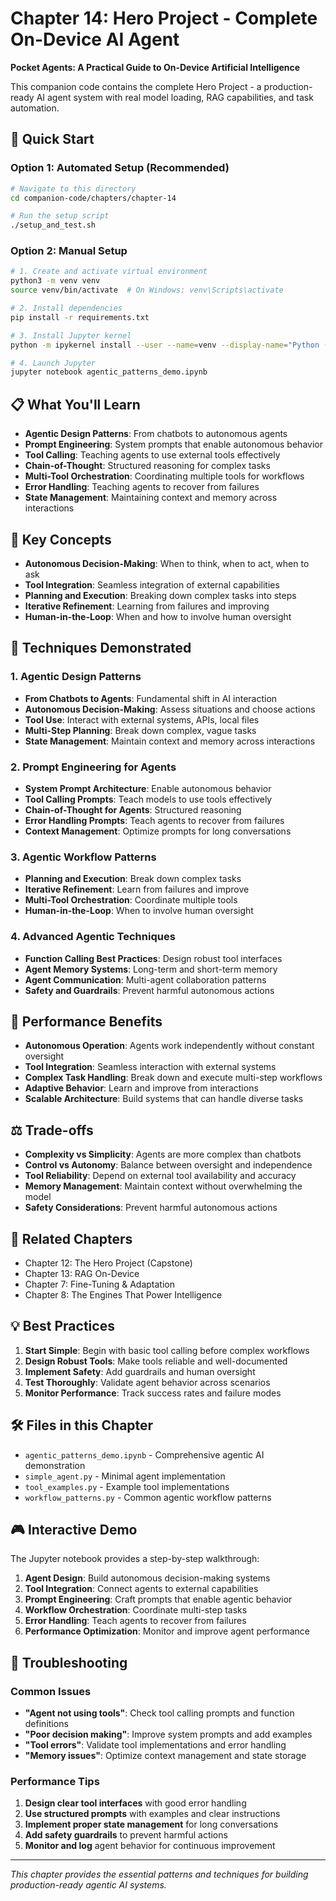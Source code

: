 # Chapter 14: Hero Project - Complete On-Device AI Agent

**Pocket Agents: A Practical Guide to On-Device Artificial Intelligence**

This companion code contains the complete Hero Project - a production-ready AI agent system with real model loading, RAG capabilities, and task automation.

## 🚀 Quick Start

### Option 1: Automated Setup (Recommended)
```bash
# Navigate to this directory
cd companion-code/chapters/chapter-14

# Run the setup script
./setup_and_test.sh
```

### Option 2: Manual Setup
```bash
# 1. Create and activate virtual environment
python3 -m venv venv
source venv/bin/activate  # On Windows: venv\Scripts\activate

# 2. Install dependencies
pip install -r requirements.txt

# 3. Install Jupyter kernel
python -m ipykernel install --user --name=venv --display-name="Python (venv)"

# 4. Launch Jupyter
jupyter notebook agentic_patterns_demo.ipynb
```

## 📋 What You'll Learn

- **Agentic Design Patterns**: From chatbots to autonomous agents
- **Prompt Engineering**: System prompts that enable autonomous behavior
- **Tool Calling**: Teaching agents to use external tools effectively
- **Chain-of-Thought**: Structured reasoning for complex tasks
- **Multi-Tool Orchestration**: Coordinating multiple tools for workflows
- **Error Handling**: Teaching agents to recover from failures
- **State Management**: Maintaining context and memory across interactions

## 🎯 Key Concepts

- **Autonomous Decision-Making**: When to think, when to act, when to ask
- **Tool Integration**: Seamless integration of external capabilities
- **Planning and Execution**: Breaking down complex tasks into steps
- **Iterative Refinement**: Learning from failures and improving
- **Human-in-the-Loop**: When and how to involve human oversight

## 🔬 Techniques Demonstrated

### 1. Agentic Design Patterns
- **From Chatbots to Agents**: Fundamental shift in AI interaction
- **Autonomous Decision-Making**: Assess situations and choose actions
- **Tool Use**: Interact with external systems, APIs, local files
- **Multi-Step Planning**: Break down complex, vague tasks
- **State Management**: Maintain context and memory across interactions

### 2. Prompt Engineering for Agents
- **System Prompt Architecture**: Enable autonomous behavior
- **Tool Calling Prompts**: Teach models to use tools effectively
- **Chain-of-Thought for Agents**: Structured reasoning
- **Error Handling Prompts**: Teach agents to recover from failures
- **Context Management**: Optimize prompts for long conversations

### 3. Agentic Workflow Patterns
- **Planning and Execution**: Break down complex tasks
- **Iterative Refinement**: Learn from failures and improve
- **Multi-Tool Orchestration**: Coordinate multiple tools
- **Human-in-the-Loop**: When to involve human oversight

### 4. Advanced Agentic Techniques
- **Function Calling Best Practices**: Design robust tool interfaces
- **Agent Memory Systems**: Long-term and short-term memory
- **Agent Communication**: Multi-agent collaboration patterns
- **Safety and Guardrails**: Prevent harmful autonomous actions

## 🚀 Performance Benefits

- **Autonomous Operation**: Agents work independently without constant oversight
- **Tool Integration**: Seamless interaction with external systems
- **Complex Task Handling**: Break down and execute multi-step workflows
- **Adaptive Behavior**: Learn and improve from interactions
- **Scalable Architecture**: Build systems that can handle diverse tasks

## ⚖️ Trade-offs

- **Complexity vs Simplicity**: Agents are more complex than chatbots
- **Control vs Autonomy**: Balance between oversight and independence
- **Tool Reliability**: Depend on external tool availability and accuracy
- **Memory Management**: Maintain context without overwhelming the model
- **Safety Considerations**: Prevent harmful autonomous actions

## 🔗 Related Chapters

- Chapter 12: The Hero Project (Capstone)
- Chapter 13: RAG On-Device
- Chapter 7: Fine-Tuning & Adaptation
- Chapter 8: The Engines That Power Intelligence

## 💡 Best Practices

1. **Start Simple**: Begin with basic tool calling before complex workflows
2. **Design Robust Tools**: Make tools reliable and well-documented
3. **Implement Safety**: Add guardrails and human oversight
4. **Test Thoroughly**: Validate agent behavior across scenarios
5. **Monitor Performance**: Track success rates and failure modes

## 🛠️ Files in this Chapter

- `agentic_patterns_demo.ipynb` - Comprehensive agentic AI demonstration
- `simple_agent.py` - Minimal agent implementation
- `tool_examples.py` - Example tool implementations
- `workflow_patterns.py` - Common agentic workflow patterns

## 🎮 Interactive Demo

The Jupyter notebook provides a step-by-step walkthrough:

1. **Agent Design**: Build autonomous decision-making systems
2. **Tool Integration**: Connect agents to external capabilities
3. **Prompt Engineering**: Craft prompts that enable agentic behavior
4. **Workflow Orchestration**: Coordinate multi-step tasks
5. **Error Handling**: Teach agents to recover from failures
6. **Performance Optimization**: Monitor and improve agent performance

## 🔧 Troubleshooting

### Common Issues

- **"Agent not using tools"**: Check tool calling prompts and function definitions
- **"Poor decision making"**: Improve system prompts and add examples
- **"Tool errors"**: Validate tool implementations and error handling
- **"Memory issues"**: Optimize context management and state storage

### Performance Tips

1. **Design clear tool interfaces** with good error handling
2. **Use structured prompts** with examples and clear instructions
3. **Implement proper state management** for long conversations
4. **Add safety guardrails** to prevent harmful actions
5. **Monitor and log** agent behavior for continuous improvement

---

*This chapter provides the essential patterns and techniques for building production-ready agentic AI systems.*
